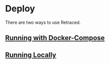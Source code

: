 # Deploy

There are two ways to use Retraced.

## [Running with Docker-Compose](/docs/retraced/deploy/docker-compose)

## [Running Locally](/docs/retraced/deploy/local)
